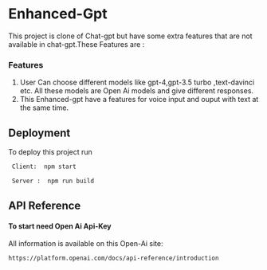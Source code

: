 
# Enhanced-Gpt

This project is clone of Chat-gpt but have some extra features that are not available in chat-gpt.These Features are :
### Features
1. User Can choose different models like gpt-4,gpt-3.5 turbo ,text-davinci etc. All these models are Open Ai models and give different responses.
2. This Enhanced-gpt have a features for voice input and ouput with text at the same time.


## Deployment

To deploy this project run

```bash
 Client:  npm start 
```
```bash
 Server :  npm run build 
```


## API Reference

#### To start need Open Ai Api-Key 
All information is available on this Open-Ai site:

```http
https://platform.openai.com/docs/api-reference/introduction
```




